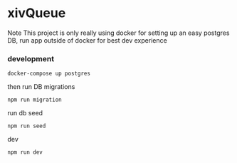 # xivQueue

Note This project is only really using docker for setting up an easy postgres DB, run app outside of docker for best dev experience

### development

```
docker-compose up postgres
```

then run DB migrations

```
npm run migration
```

run db seed

```
npm run seed
```

dev

```
npm run dev
```
